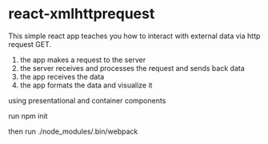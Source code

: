 # react-xmlhttprequest

This simple react app teaches you how to interact with external data
via http request GET.

1. the app makes a request to the server
2. the server receives and processes the request and sends back data
3. the app receives the data
4. the app formats the data and visualize it

using presentational and container components

run npm init

then run ./node_modules/.bin/webpack

